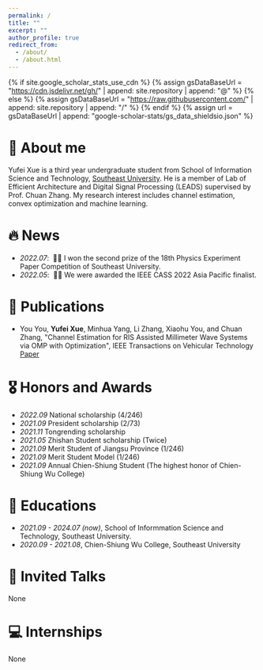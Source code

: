 ```yaml
---
permalink: /
title: ""
excerpt: ""
author_profile: true
redirect_from: 
  - /about/
  - /about.html
---
```


{% if site.google_scholar_stats_use_cdn %}
{% assign gsDataBaseUrl = "https://cdn.jsdelivr.net/gh/" | append: site.repository | append: "@" %}
{% else %}
{% assign gsDataBaseUrl = "https://raw.githubusercontent.com/" | append: site.repository | append: "/" %}
{% endif %}
{% assign url = gsDataBaseUrl | append: "google-scholar-stats/gs_data_shieldsio.json" %}

<span class='anchor' id='about-me'></span>

# 💬 About me
Yufei Xue is a third year undergraduate student from School of Information Science and Technology, [Southeast University](https://www.seu.edu.cn/). He is a member of Lab of Efficient Architecture and Digital Signal Processing (LEADS) supervised by Prof. Chuan Zhang. My research interest includes channel estimation, convex optimization and machine learning.

# 🔥 News
- *2022.07*: &nbsp;🎉🎉 I won the second prize of the 18th Physics Experiment Paper Competition of Southeast University.
- *2022.05*: &nbsp;🎉🎉 We were awarded the IEEE CASS 2022 Asia Pacific finalist.

# 📝 Publications 
- You You, **Yufei Xue**, Minhua Yang, Li Zhang, Xiaohu You, and Chuan Zhang, "Channel Estimation for RIS Assisted Millimeter Wave Systems via OMP with Optimization", IEEE Transactions on Vehicular Technology [Paper](http://xyfool-66.github.io/files/You2023OMP.pdf)

# 🎖 Honors and Awards
- *2022.09* National scholarship (4/246)
- *2021.09* President scholarship (2/73)
- *2021.11* Tongrending scholarship
- *2021.05* Zhishan Student scholarship (Twice)
- *2021.09* Merit Student of Jiangsu Province (1/246)
- *2021.09* Merit Student Model (1/246)
- *2021.09* Annual Chien-Shiung Student (The highest honor of Chien-Shiung Wu College)

# 📖 Educations
- *2021.09 - 2024.07 (now)*, School of Informmation Science and Technology, Southeast University. 
- *2020.09 - 2021.08*, Chien-Shiung Wu College, Southeast University

# 💬 Invited Talks
None

# 💻 Internships
None